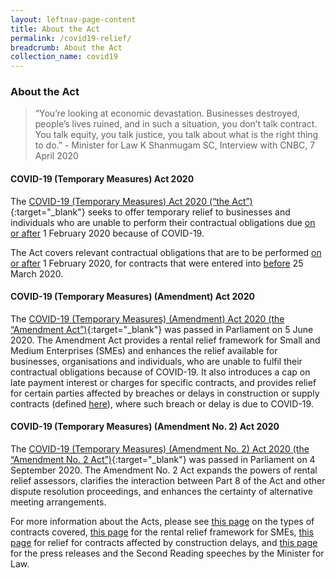 ```yaml
---
layout: leftnav-page-content
title: About the Act
permalink: /covid19-relief/
breadcrumb: About the Act
collection_name: covid19
---
```

### About the Act ###

> “You’re looking at economic devastation. Businesses destroyed, people’s lives ruined, and in such a situation, you don’t talk contract. You talk equity, you talk justice, you talk about what is the right thing to do.” - Minister for Law K Shanmugam SC, Interview with CNBC, 7 April 2020
 
#### COVID-19 (Temporary Measures) Act 2020 ####

The [COVID-19 (Temporary Measures) Act 2020 (“the Act”)](https://sso.agc.gov.sg/Act/COVID19TMA2020){:target="_blank"} seeks to offer temporary relief to businesses and individuals who are unable to perform their contractual obligations due <u>on or after</u> 1 February 2020 because of COVID-19.
 
The Act covers relevant contractual obligations that are to be performed <u>on or after</u> 1 February 2020, for contracts that were entered into <u>before</u> 25 March 2020.
 
#### COVID-19 (Temporary Measures) (Amendment) Act 2020 ####

The [COVID-19 (Temporary Measures) (Amendment) Act 2020 (the “Amendment Act”)](https://sso.agc.gov.sg/Acts-Supp/29-2020/Published/20200618?DocDate=20200618){:target="_blank"} was passed in Parliament on 5 June 2020. The Amendment Act provides a rental relief framework for Small and Medium Enterprises (SMEs) and enhances the relief available for businesses, organisations and individuals, who are unable to fulfil their contractual obligations because of COVID-19. It also introduces a cap on late payment interest or charges for specific contracts, and provides relief for certain parties affected by breaches or delays in construction or supply contracts (defined [here](/covid19-relief/faq/Construction)), where such breach or delay is due to COVID-19.

#### COVID-19 (Temporary Measures) (Amendment No. 2) Act 2020 ####

The [COVID-19 (Temporary Measures) (Amendment No. 2) Act 2020 (the “Amendment No. 2 Act”)](https://sso.agc.gov.sg/Acts-Supp/30-2020/Published/20200922?DocDate=20200922){:target="_blank"} was passed in Parliament on 4 September 2020. The Amendment No. 2 Act expands the powers of rental relief assessors, clarifies the interaction between Part 8 of the Act and other dispute resolution proceedings, and enhances the certainty of alternative meeting arrangements. 

For more information about the Acts, please see [this page](/covid19-relief/temporary-relief-from-inability-to-perform-contract) on the types of contracts covered, [this page](/covid19-relief/rental-relief-framework-for-SMEs) for the rental relief framework for SMEs, [this page](/covid19-relief/relief-for-contracts-construction-delays) for relief for contracts affected by construction delays, and [this page](/covid19-relief/resources) for the press releases and the Second Reading speeches by the Minister for Law.
